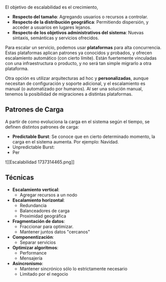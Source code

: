 El objetivo de escalabilidad es el crecimiento,

- **Respecto del tamaño**: Agregando usuarios o recursos a controlar.
- **Respecto de la distribución geográfica**: Permitiendo dispersión, y acceder a usuarios en lugares lejanos.
- **Respecto de los objetivos administrativos del sistema**: Nuevas sintaxis, semánticas y servicios ofrecidos.

Para escalar un servicio, podemos usar **plataformas** para alta concurrencia. Estas plataformas aplican patrones ya conocidos y probados, y ofrecen escalamiento automático (con cierto límite). Están fuertemente vinculadas con una infraestructura o producto, y no será tan simple migrarlo a otra plataforma.

Otra opción es utilizar arquitecturas ad hoc y **personalizadas**, aunque necesitan de configuración y soporte adicional, y el escalamiento es manual (o automatizado por humanos). Al ser una solución manual, tenemos la posibilidad de migraciones a distintas plataformas.

## Patrones de Carga

A partir de como evoluciona la carga en el sistema según el tiempo, se definen distintos patrones de carga:

- **Predictable Burst**: Se conoce que en cierto determinado momento, la carga en el sistema aumenta. Por ejemplo: Navidad.
- Unpredictable Burst:
- Per

![[Escalabilidad 1737314465.png]]

## Técnicas

- **Escalamiento vertical**:
	- Agregar recursos a un nodo
- **Escalamiento horizontal**:
	- Redundancia
	- Balanceadores de carga
	- Proximidad geográfica
- **Fragmentación de datos**:
	- Fraccionar para optimizar.
	- Mantener juntos datos "cercanos"
- **Componentización**:
	- Separar servicios
- **Optimizar algoritmos**:
	- Performance
	- Mensajería
- **Asincronismo**:
	- Mantener sincrónico sólo lo estrictamente necesario
	- Limitado por el negocio
